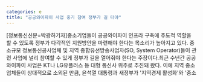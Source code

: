 ```yaml
---
categories: e
title: "공공와이파이 사업 중기 참여 정부가 길 터야"
---
```

[정보통신신문=박광하기자]중소기업들이 공공와이파이 인프라 구축에 주도적 역할을 할 수 있도록 정부가 다각적인 지원방안을 마련해야 한다는 목소리가 높아지고 있다. 중소규모 정보통신공사업체 및 지역 종합유선방송사업자(SO, System Operator)들이 관련 사업에 널리 참여할 수 있게 정부가 길을 열어줘야 한다는 주장이다.최근 수년간 공공와이파이 사업은 KT나 LG유플러스 등 대형 통신사 위주로 추진돼 왔다. 이에 지역 중소업체들이 상대적으로 소외된 만큼, 윤석열 대통령과 새정부가 &#39;지역경제 활성화&#39;와 &#39;중소